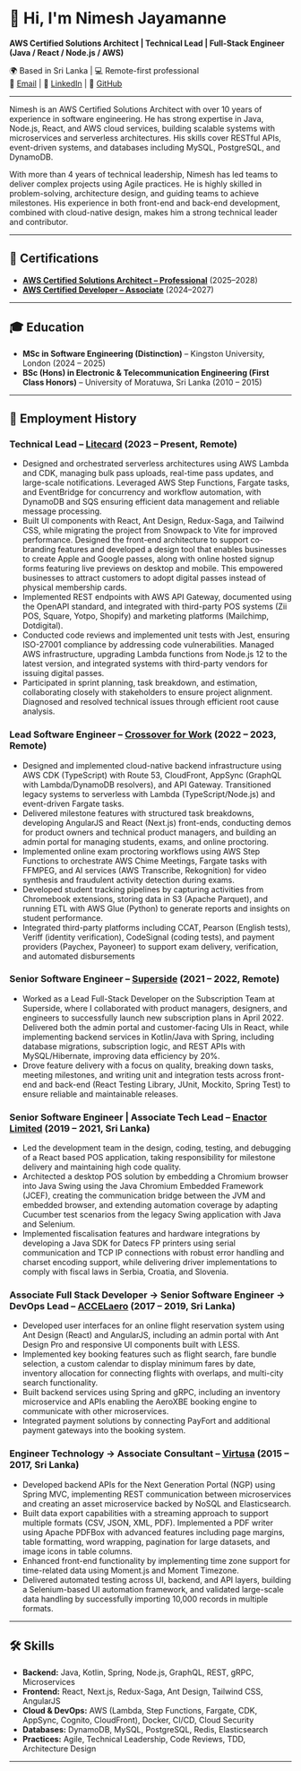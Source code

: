 # 👋 Hi, I'm Nimesh Jayamanne

**AWS Certified Solutions Architect | Technical Lead | Full-Stack Engineer (Java / React / Node.js / AWS)**

🌍 Based in Sri Lanka | 💻 Remote-first professional  
📧 [Email](mailto:jnimeshasanka@gmail.com) | 🔗 [LinkedIn](https://linkedin.com/in/nimesh-jayamanne-85623078) | 🐙 [GitHub](https://github.com/JNimesh)

---
Nimesh is an AWS Certified Solutions Architect with over 10 years of experience in software engineering. He has strong
expertise in Java, Node.js, React, and AWS cloud services, building scalable systems with microservices and serverless
architectures. His skills cover RESTful APIs, event-driven systems, and databases including MySQL, PostgreSQL, and
DynamoDB.

With more than 4 years of technical leadership, Nimesh has led teams to deliver complex projects using Agile practices. He is
highly skilled in problem-solving, architecture design, and guiding teams to achieve milestones. His experience in both
front-end and back-end development, combined with cloud-native design, makes him a strong technical leader and
contributor.

---

## 🏅 Certifications
- [**AWS Certified Solutions Architect – Professional**](https://www.credly.com/badges/a9f440d1-ffbc-42ad-8a5a-afb980e53104/linked_in_profile) (2025–2028)  
- [**AWS Certified Developer – Associate**](https://www.credly.com/badges/e47be4aa-8933-4def-96e6-72b32da57705) (2024–2027)  

---

## 🎓 Education
- **MSc in Software Engineering (Distinction)** – Kingston University, London (2024 – 2025)  
- **BSc (Hons) in Electronic & Telecommunication Engineering (First Class Honors)** – University of Moratuwa, Sri Lanka (2010 – 2015)  

---

## 💼 Employment History

### **Technical Lead – [Litecard](https://litecard.com.au/)** (2023 – Present, Remote)
- Designed and orchestrated serverless architectures using AWS Lambda and CDK, managing bulk pass uploads, real-time
pass updates, and large-scale notifications. Leveraged AWS Step Functions, Fargate tasks, and EventBridge for
concurrency and workflow automation, with DynamoDB and SQS ensuring efficient data management and reliable
message processing.
- Built UI components with React, Ant Design, Redux-Saga, and Tailwind CSS, while migrating the project from Snowpack to
Vite for improved performance. Designed the front-end architecture to support co-branding features and developed a
design tool that enables businesses to create Apple and Google passes, along with online hosted signup forms featuring
live previews on desktop and mobile. This empowered businesses to attract customers to adopt digital passes instead of
physical membership cards.
- Implemented REST endpoints with AWS API Gateway, documented using the OpenAPI standard, and integrated with
third-party POS systems (Zii POS, Square, Yotpo, Shopify) and marketing platforms (Mailchimp, Dotdigital).
- Conducted code reviews and implemented unit tests with Jest, ensuring ISO-27001 compliance by addressing code
vulnerabilities. Managed AWS infrastructure, upgrading Lambda functions from Node.js 12 to the latest version, and
integrated systems with third-party vendors for issuing digital passes.
- Participated in sprint planning, task breakdown, and estimation, collaborating closely with stakeholders to ensure project
alignment. Diagnosed and resolved technical issues through efficient root cause analysis.

### **Lead Software Engineer – [Crossover for Work](https://www.crossover.com/)** (2022 – 2023, Remote)
- Designed and implemented cloud-native backend infrastructure using AWS CDK (TypeScript) with Route 53, CloudFront,
AppSync (GraphQL with Lambda/DynamoDB resolvers), and API Gateway. Transitioned legacy systems to serverless with
Lambda (TypeScript/Node.js) and event-driven Fargate tasks.
- Delivered milestone features with structured task breakdowns, developing AngularJS and React (Next.js) front-ends,
conducting demos for product owners and technical product managers, and building an admin portal for managing
students, exams, and online proctoring.
- Implemented online exam proctoring workflows using AWS Step Functions to orchestrate AWS Chime Meetings, Fargate
tasks with FFMPEG, and AI services (AWS Transcribe, Rekognition) for video synthesis and fraudulent activity detection
during exams.
- Developed student tracking pipelines by capturing activities from Chromebook extensions, storing data in S3 (Apache
Parquet), and running ETL with AWS Glue (Python) to generate reports and insights on student performance.
- Integrated third-party platforms including CCAT, Pearson (English tests), Veriff (identity verification), CodeSignal (coding
tests), and payment providers (Paychex, Payoneer) to support exam delivery, verification, and automated disbursements  

### **Senior Software Engineer – [Superside](https://www.superside.com/)** (2021 – 2022, Remote)  
- Worked as a Lead Full-Stack Developer on the Subscription Team at Superside, where I collaborated with product
managers, designers, and engineers to successfully launch new subscription plans in April 2022. Delivered both the admin
portal and customer-facing UIs in React, while implementing backend services in Kotlin/Java with Spring, including
database migrations, subscription logic, and REST APIs with MySQL/Hibernate, improving data efficiency by 20%.
- Drove feature delivery with a focus on quality, breaking down tasks, meeting milestones, and writing unit and integration
tests across front-end and back-end (React Testing Library, JUnit, Mockito, Spring Test) to ensure reliable and
maintainable releases.

### **Senior Software Engineer | Associate Tech Lead – [Enactor Limited](https://enactor.co/)** (2019 – 2021, Sri Lanka)  
- Led the development team in the design, coding, testing, and debugging of a React based POS application, taking
responsibility for milestone delivery and maintaining high code quality.
- Architected a desktop POS solution by embedding a Chromium browser into Java Swing using the Java Chromium
Embedded Framework (JCEF), creating the communication bridge between the JVM and embedded browser, and
extending automation coverage by adapting Cucumber test scenarios from the legacy Swing application with Java and
Selenium.
- Implemented fiscalisation features and hardware integrations by developing a Java SDK for Datecs FP printers using
serial communication and TCP IP connections with robust error handling and charset encoding support, while delivering
driver implementations to comply with fiscal laws in Serbia, Croatia, and Slovenia. 

### **Associate Full Stack Developer → Senior Software Engineer → DevOps Lead – [ACCELaero](https://isa.ae/)** (2017 – 2019, Sri Lanka)  
- Developed user interfaces for an online flight reservation system using Ant Design (React) and AngularJS, including an
admin portal with Ant Design Pro and responsive UI components built with LESS.
- Implemented key booking features such as flight search, fare bundle selection, a custom calendar to display minimum
fares by date, inventory allocation for connecting flights with overlaps, and multi-city search functionality.
- Built backend services using Spring and gRPC, including an inventory microservice and APIs enabling the AeroXBE
booking engine to communicate with other microservices.
- Integrated payment solutions by connecting PayFort and additional payment gateways into the booking system. 

### **Engineer Technology → Associate Consultant – [Virtusa](https://www.virtusa.com/)** (2015 – 2017, Sri Lanka)  
- Developed backend APIs for the Next Generation Portal (NGP) using Spring MVC, implementing REST communication
between microservices and creating an asset microservice backed by NoSQL and Elasticsearch.
- Built data export capabilities with a streaming approach to support multiple formats (CSV, JSON, XML, PDF). Implemented
a PDF writer using Apache PDFBox with advanced features including page margins, table formatting, word wrapping,
pagination for large datasets, and image icons in table columns.
- Enhanced front-end functionality by implementing time zone support for time-related data using Moment.js and Moment
Timezone.
- Delivered automated testing across UI, backend, and API layers, building a Selenium-based UI automation framework,
and validated large-scale data handling by successfully importing 10,000 records in multiple formats.

---

## 🛠️ Skills

- **Backend:** Java, Kotlin, Spring, Node.js, GraphQL, REST, gRPC, Microservices  
- **Frontend:** React, Next.js, Redux-Saga, Ant Design, Tailwind CSS, AngularJS  
- **Cloud & DevOps:** AWS (Lambda, Step Functions, Fargate, CDK, AppSync, Cognito, CloudFront), Docker, CI/CD, Cloud Security  
- **Databases:** DynamoDB, MySQL, PostgreSQL, Redis, Elasticsearch  
- **Practices:** Agile, Technical Leadership, Code Reviews, TDD, Architecture Design

---
